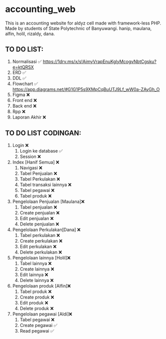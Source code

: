 # accounting_web
This is an accounting website for aldyz cell made with framework-less PHP. Made by students of State Polytechnic of Banyuwangi.
hanip, maulana, alfin, holil, rizaldy, dana.
## TO DO LIST:
1. Normalisasi ✅
https://1drv.ms/x/s!AimyVrapEnuKglyMcogvNbtCgsku?e=ktQRSX
3. ERD ✅
4. DDL ✅
5. Flowchart ✅
https://app.diagrams.net/#G1G1P5s9XMpCqBuUTJ9Lf_wW0a-ZAyGh_O
6. Figma ❌
7. Front end ❌
8. Back end ❌
9. Rpp ❌
10. Laporan Akhir ❌


## TO DO LIST CODINGAN:
1. Login ❌
   1. Login ke database ✅
   2. Session ❌
2. Index [Hanif Semua] ❌
   1. Navigasi ❌
   2. Tabel Penjualan ❌
   3. Tabel Perkulakan ❌
   4. Tabel transaksi lainnya ❌
   5. Tabel pegawai ❌
   6. Tabel produk ❌
3. Pengelolaan Penjualan [Maulana]❌
   1. Tabel penjualan ❌
   2. Create penjualan ❌
   3. Edit penjualan ❌
   4. Delete penjualan ❌
4. Pengelolaan Perkulakan[Dana] ❌
   1. Tabel perkulakan ❌
   2. Create perkulakan ❌
   3. Edit perkulakan ❌
   4. Delete perkulakan ❌
5. Pengelolaan lainnya [Holil]❌
   1. Tabel lainnya ❌
   2. Create lainnya ❌
   3. Edit lainnya ❌
   4. Delete lainnya ❌
6. Pengelolaan produk [Alfin]❌
   1. Tabel produk ❌
   2. Create produk ❌
   3. Edit produk ❌
   4. Delete produk ❌
7. Pengelolaan pegawai [Aldi]❌
   1. Tabel pegawai ❌
   2. Create pegawai ✅
   3. Read pegawai ✅
